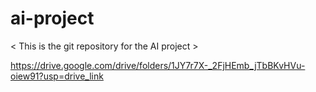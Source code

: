 # ai-project
< This is the git repository for the AI project >

<https://drive.google.com/drive/folders/1JY7r7X-_2FjHEmb_jTbBKvHVu-oiew91?usp=drive_link>
